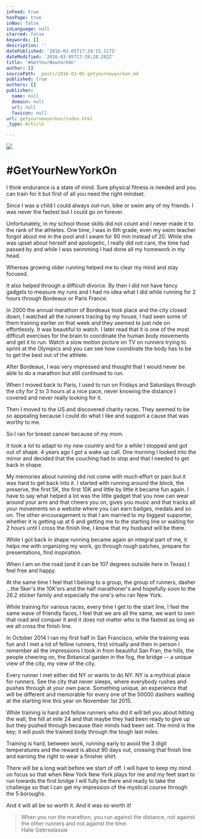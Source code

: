 ```yaml
---
inFeed: true
hasPage: true
inNav: false
inLanguage: null
starred: false
keywords: []
description: ''
datePublished: '2016-03-05T17:29:15.117Z'
dateModified: '2016-03-05T17:28:28.282Z'
title: '#GetYourNewYorkOn'
author: []
sourcePath: _posts/2016-03-05-getyournewyorkon.md
published: true
authors: []
publisher:
  name: null
  domain: null
  url: null
  favicon: null
url: getyournewyorkon/index.html
_type: Article

---
```

![](https://the-grid-user-content.s3-us-west-2.amazonaws.com/eaf32f4c-c127-4d6f-9a8d-40ebd8537a82.jpg)

# \#GetYourNewYorkOn

I think endurance is a state of mind. Sure physical fitness
is needed and you can train for it but first of all you need the right mindset.

Since I was a child I could always out-run, bike or swim any
of my friends. I was never the fastest but I could go on forever.

Unfortunately, in my school those skills did not count and I
never made it to the rank of the athletes. One time, I was in 6th grade, even
my swim teacher forgot about me in the pool and I swam for 90 min instead of
20\. While she was upset about herself and apologetic, I really did not care,
the time had passed by and while I was swimming I had done all my homework in
my head.

Whereas growing older running helped me to clear my mind and
stay focused.

It also helped through a difficult divorce. By then I did
not have fancy gadgets to measure my runs and I had no idea what I did while running
for 2 hours through Bordeaux or Paris France.

In 2000 the annual marathon of Bordeaux took place and the
city closed down, I watched all the runners tracing by my house, I had seen
some of them training earlier on that week and they seemed to just ride on
effortlessly. It was beautiful to watch. I later read that it is one of the
most difficult exercises for the brain to coordinate the human body movements
and get it to run. Watch a slow motion picture on TV on runners trying to
sprint at the Olympics and you can see how coordinate the body has to be to get
the best out of the athlete.

After Bordeaux, I was very impressed and thought that I
would never be able to do a marathon but still continued to run.

When I moved back to Paris, I used to run on Fridays and
Saturdays through the city for 2 to 3 hours at a nice pace, never knowing the
distance I covered and never really looking for it.

Then I moved to the US and discovered charity races. They
seemed to be so appealing because I could do what I like and support a cause
that was worthy to me.

So I ran for breast cancer because of my mom.

It took a lot to adapt to my new country and for a while I
stopped and got out of shape. 4 years ago I got a wake up call. One morning I
looked into the mirror and decided that the couching had to stop and that I
needed to get back in shape.

My memories about running did not come with much effort or
pain but it was hard to get back into it. I started with running around the
block, the preserve, the first 5K, the first 10K and little by little it became
fun again. I have to say what helped a lot was the little gadget that you now
can wear around your arm and that cheers you on, gives you music and that
tracks all your movements on a website where you can earn badges, medals and so
on. The other encouragement is that I am married to my biggest supporter,
whether it is getting up at 6 and getting me to the starting line or waiting
for 2 hours until I cross the finish line, I know that my husband will be
there.

While I got back in shape running became again an integral
part of me, it helps me with organizing my work, go through rough patches,
prepare for presentations, find inspiration.

When I am on the road (and it can be 107 degrees outside
here in Texas) I feel free and happy.

At the same time I feel that I belong to a group, the group
of runners, dasher ...the 5ker's the 10K'ers and the half marathoner's and
hopefully soon to the 26.2 sticker family and especially the one's who ran New
York.

While training for various races, every time I get to the
start line, I feel the same wave of friendly faces, I feel that we are all the
same, we want to own that road and conquer it and it does not matter who is the
fastest as long as we all cross the finish line.

In October 2014 I ran my first half in San Francisco, while
the training was fun and I met a lot of fellow runners, first virtually and
then in person I remember all the impressions I took in from beautiful San
Fran, the hills, the people cheering on, the Botanical garden in the fog, the
bridge -- a unique view of the city, my view of the city.

Every runner I met either did NY or wants to do NY. NY is a
mythical place for runners. See the city that never sleeps, where everybody
rushes and pushes through at your own pace. Something unique, an experience
that will be different and memorable for every one of the 50000 dashers waiting
at the starting line this year on November 1st 2015\.

While training is hard and fellow runners who did it will
tell you about hitting the wall, the hill at mile 24 and that maybe they had
been ready to give up but they pushed through because their minds had been set.
The mind is the key; it will push the trained body through the tough last
miles.

Training is hard, between work, running early to avoid the 3
digit temperatures and the reward is about 90 days out, crossing that finish
line and earning the right to wear a finisher shirt.

There will be a long wait before we start of off. I will
have to keep my mind on focus so that when New York New York plays for me and
my feet start to run towards the first bridge I will fully be there and ready
to take the challenge so that I can get my impression of the mystical course
through the 5 boroughs.

And it will all be so worth it. And it was so worth it!

> When you run the marathon, you run against the distance, not against the other runners and not against the time.   
> Haile Gebrselassie